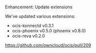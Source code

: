 Enhancement: Update extensions

We've updated various extensions:
- ocis-konnectd v0.3.1
- ocis-phoenix v0.5.0 (phoenix v0.8.0)
- ocis-reva v0.2.0

https://github.com/owncloud/ocis/pull/209